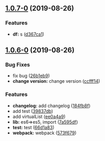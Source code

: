 ## [1.0.7-0](https://github.com/HoustonEB/package-demo/compare/v1.0.6-0...v1.0.7-0) (2019-08-26)


### Features

* **df:** s ([d367ca1](https://github.com/HoustonEB/package-demo/commit/d367ca1))



## [1.0.6-0](https://github.com/HoustonEB/package-demo/compare/184fb8f...v1.0.6-0) (2019-08-26)


### Bug Fixes

* fix bug ([26b1eb9](https://github.com/HoustonEB/package-demo/commit/26b1eb9))
* **change version:** change version ([ccfff14](https://github.com/HoustonEB/package-demo/commit/ccfff14))


### Features

* **changelog:** add changelog ([184fb8f](https://github.com/HoustonEB/package-demo/commit/184fb8f))
* add test ([39837db](https://github.com/HoustonEB/package-demo/commit/39837db))
* add virtualList ([ee0a4a9](https://github.com/HoustonEB/package-demo/commit/ee0a4a9))
* **lib:** es6=>es5, import ([7a595df](https://github.com/HoustonEB/package-demo/commit/7a595df))
* **test:** test ([66d1a83](https://github.com/HoustonEB/package-demo/commit/66d1a83))
* **webpack:** webpack ([573f679](https://github.com/HoustonEB/package-demo/commit/573f679))



